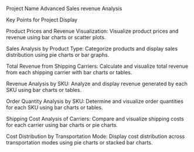 Project Name
Advanced Sales revenue Analysis

Key Points for Project Display

Product Prices and Revenue Visualization: Visualize product prices and revenue using bar charts or scatter plots.

Sales Analysis by Product Type: Categorize products and display sales distribution using pie charts or bar graphs.

Total Revenue from Shipping Carriers: Calculate and visualize total revenue from each shipping carrier with bar charts or tables.

Revenue Analysis by SKU: Analyze and display revenue generated by each SKU using bar charts or tables.

Order Quantity Analysis by SKU: Determine and visualize order quantities for each SKU using bar charts or tables.

Shipping Cost Analysis of Carriers: Compare and visualize shipping costs for each carrier using bar charts or pie charts.

Cost Distribution by Transportation Mode: Display cost distribution across transportation modes using pie charts or stacked bar charts.
